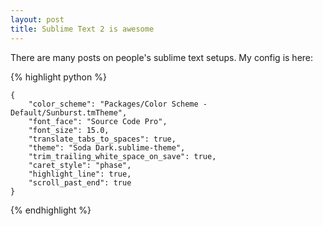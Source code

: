 ```yaml
---
layout: post
title: Sublime Text 2 is awesome
---
```



There are many posts on people's sublime text setups. My config is here:

{% highlight python %}

    {
        "color_scheme": "Packages/Color Scheme - Default/Sunburst.tmTheme",
        "font_face": "Source Code Pro",
        "font_size": 15.0,
        "translate_tabs_to_spaces": true,
        "theme": "Soda Dark.sublime-theme",
        "trim_trailing_white_space_on_save": true,
        "caret_style": "phase",
        "highlight_line": true,
        "scroll_past_end": true
    }

{% endhighlight %}